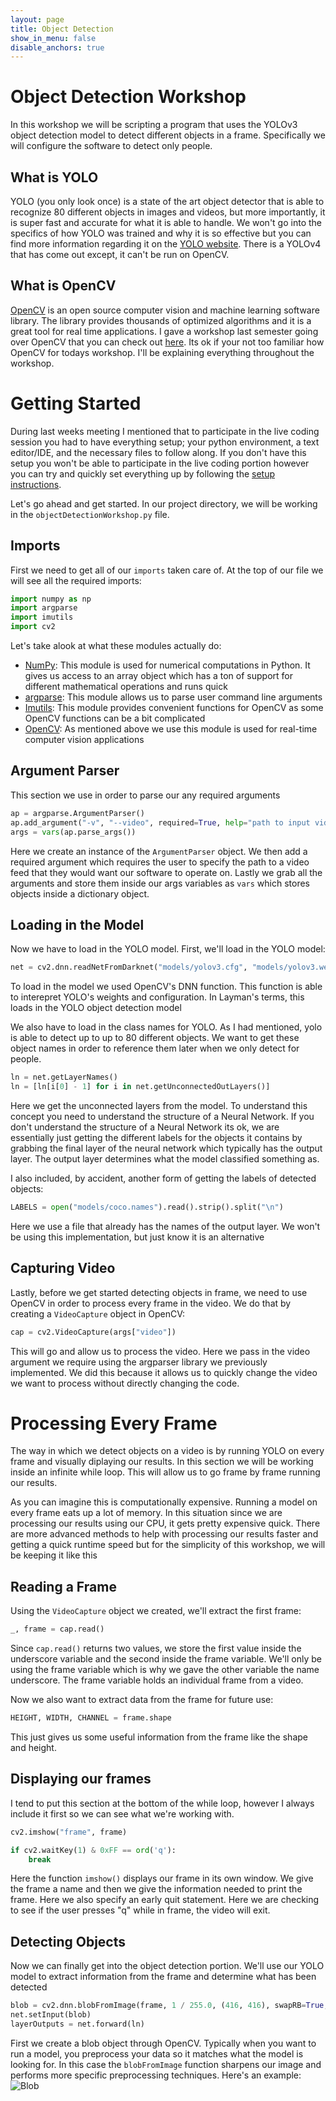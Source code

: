 ```yaml
---
layout: page
title: Object Detection
show_in_menu: false
disable_anchors: true
---
```


# Object Detection Workshop
In this workshop we will be scripting a program that uses the YOLOv3 object detection model to detect different objects in a frame. Specifically we will configure the software to detect only people.

## What is YOLO
YOLO (you only look once) is a state of the art object detector that is able to recognize 80 different objects in images and videos, but more importantly, it is super fast and accurate for what it is able to handle. We won't go into the specifics of how YOLO was trained and why it is so effective but you can find more information regarding it on the [YOLO website](https://pjreddie.com/darknet/yolo/). There is a YOLOv4 that has come out except, it can't be run on OpenCV.

## What is OpenCV
[OpenCV](https://opencv.org/opencv-ai-competition-2021/) is an open source computer vision and machine learning software library. The library provides thousands of optimized algorithms and it is a great tool for real time applications. I gave a workshop last semester going over OpenCV that you can check out [here](https://hectorenevarez.github.io/AIClubWorkshopsFall20/#workshop-6-computer-vision-1). Its ok if your not too familiar how OpenCV for todays workshop. I'll be explaining everything throughout the workshop.

# Getting Started
During last weeks meeting I mentioned that to participate in the live coding session you had to have everything setup; your python environment, a text editor/IDE, and the necessary files to follow along. If you don't have this setup you won't be able to participate in the live coding portion however you can try and quickly set everything up by following the [setup instructions](https://hectorenevarez.github.io/AIClubWorkshopsSpring21/workshop3/settingup).

Let's go ahead and get started. In our project directory, we will be working in the ```objectDetectionWorkshop.py``` file.

## Imports
First we need to get all of our ```imports``` taken care of. At the top of our file we will see all the required imports:

```python
import numpy as np
import argparse
import imutils
import cv2
```

Let's take alook at what these modules actually do:
- [NumPy](https://numpy.org/devdocs/user/whatisnumpy.html): This module is used for numerical computations in Python. It gives us access to an array object which has a ton of support for different mathematical operations and runs quick
- [argparse](https://docs.python.org/3/library/argparse.html): This module allows us to parse user command line arguments
- [Imutils](https://github.com/jrosebr1/imutils): This module provides convenient functions for OpenCV as some OpenCV functions can be a bit complicated
- [OpenCV](https://opencv.org/): As mentioned above we use this module is used for real-time computer vision applications

## Argument Parser
This section we use in order to parse our any required arguments
```python
ap = argparse.ArgumentParser()
ap.add_argument("-v", "--video", required=True, help="path to input video")
args = vars(ap.parse_args())
```

Here we create an instance of the ```ArgumentParser``` object. We then add a required argument which requires the user to specify the path to a video feed that they would want our software to operate on. Lastly we grab all the arguments and store them inside our args variables as ```vars``` which stores objects inside a dictionary object.

## Loading in the Model
Now we have to load in the YOLO model. First, we'll load in the YOLO model:
```python
net = cv2.dnn.readNetFromDarknet("models/yolov3.cfg", "models/yolov3.weights")
```

To load in the model we used OpenCV's DNN function. This function is able to interepret YOLO's weights and configuration. In Layman's terms, this loads in the YOLO object detection model

We also have to load in the class names for YOLO. As I had mentioned, yolo is able to detect up to up to 80 different objects. We want to get these object names in order to reference them later when we only detect for people.

```python
ln = net.getLayerNames()
ln = [ln[i[0] - 1] for i in net.getUnconnectedOutLayers()]
```

Here we get the unconnected layers from the model. To understand this concept you need to understand the structure of a Neural Network. If you don't understand the structure of a Neural Network its ok, we are essentially just getting the different labels for the objects it contains by grabbing the final layer of the neural network which typically has the output layer. The output layer determines what the model classified something as.

I also included, by accident, another form of getting the labels of detected objects:
```python
LABELS = open("models/coco.names").read().strip().split("\n")
```

Here we use a file that already has the names of the output layer. We won't be using this implementation, but just know it is an alternative

## Capturing Video
Lastly, before we get started detecting objects in frame, we need to use OpenCV in order to process every frame in the video. We do that by creating a ```VideoCapture``` object in OpenCV:
```python
cap = cv2.VideoCapture(args["video"])
```

This will go and allow us to process the video. Here we pass in the video argument we require using the argparser library we previously implemented. We did this because it allows us to quickly change the video we want to process without directly changing the code.

# Processing Every Frame
The way in which we detect objects on a video is by running YOLO on every frame and visually diplaying our results. In this section we will be working inside an infinite while loop. This will allow us to go frame by frame running our results.

As you can imagine this is computationally expensive. Running a model on every frame eats up a lot of memory. In this situation since we are processing our results using our CPU, it gets pretty expensive quick. There are more advanced methods to help with processing our results faster and getting a quick runtime speed but for the simplicity of this workshop, we will be keeping it like this

## Reading a Frame
Using the ```VideoCapture``` object we created, we'll extract the first frame:
```python
_, frame = cap.read()
```
Since ```cap.read()``` returns two values, we store the first value inside the underscore variable and the second inside the frame variable. We'll only be using the frame variable which is why we gave the other variable the name underscore. The frame variable holds an individual frame from a video.

Now we also want to extract data from the frame for future use:
```python
HEIGHT, WIDTH, CHANNEL = frame.shape
```

This just gives us some useful information from the frame like the shape and height.

## Displaying our frames
I tend to put this section at the bottom of the while loop, however I always include it first so we can see what we're working with.
```python
cv2.imshow("frame", frame)

if cv2.waitKey(1) & 0xFF == ord('q'):
    break
```

Here the function ```imshow()``` displays our frame in its own window. We give the frame a name and then we give the information needed to print the frame. Here we also specify an early quit statement. Here we are checking to see if the user presses "q" while in frame, the video will exit.

## Detecting Objects
Now we can finally get into the object detection portion. We'll use our YOLO model to extract information from the frame and determine what has been detected
```python
blob = cv2.dnn.blobFromImage(frame, 1 / 255.0, (416, 416), swapRB=True, crop=False)
net.setInput(blob)
layerOutputs = net.forward(ln)
```

First we create a blob object through OpenCV. Typically when you want to run a model, you preprocess your data so it matches what the model is looking for. In this case the ```blobFromImage``` function sharpens our image and performs more specific preprocessing techniques. Here's an example:
![Blob](https://www.google.com/url?sa=i&url=https%3A%2F%2Fwww.pyimagesearch.com%2F2017%2F11%2F06%2Fdeep-learning-opencvs-blobfromimage-works%2F&psig=AOvVaw2Ps9gmdchYJH7pyLuQkyaq&ust=1612729821200000&source=images&cd=vfe&ved=0CAIQjRxqFwoTCOjrgfSM1u4CFQAAAAAdAAAAABAD)
